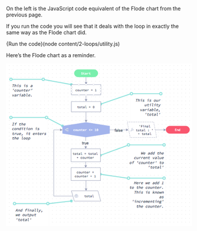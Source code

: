 On the left is the JavaScript code equivalent of the Flode chart from the previous page.

If you run the code you will see that it deals with the loop in exactly the same way as the Flode chart did.

{Run the code}(node content/2-loops/utility.js)

Here’s the Flode chart as a reminder.

![](content/2-loops/utility.png)
